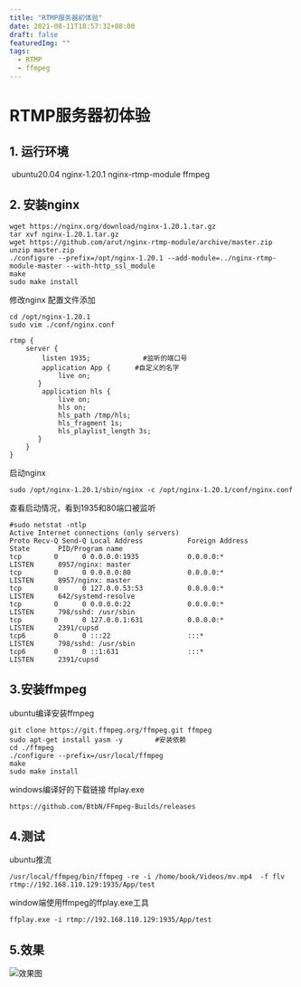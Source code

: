 ```yaml
---
title: "RTMP服务器初体验"
date: 2021-08-11T18:57:32+08:00
draft: false
featuredImg: ""
tags: 
  - RTMP
  - ffmpeg
---
```

# RTMP服务器初体验

## 1. 运行环境

​	ubuntu20.04    nginx-1.20.1   nginx-rtmp-module  ffmpeg

## 2. 安装nginx

```shell
wget https://nginx.org/download/nginx-1.20.1.tar.gz
tar xvf nginx-1.20.1.tar.gz
wget https://github.com/arut/nginx-rtmp-module/archive/master.zip
unzip master.zip
./configure --prefix=/opt/nginx-1.20.1 --add-module=../nginx-rtmp-module-master --with-http_ssl_module
make
sudo make install
```

修改nginx 配置文件添加

```
cd /opt/nginx-1.20.1
sudo vim ./conf/nginx.conf
```

```
rtmp {  
    server {  
        listen 1935;      		 #监听的端口号
        application App {      #自定义的名字
            live on;  
       }  
        application hls {  
            live on;  
            hls on;  
            hls_path /tmp/hls;   
            hls_fragment 1s;
            hls_playlist_length 3s;  
       }  
    } 
}
```

启动nginx

```
sudo /opt/nginx-1.20.1/sbin/nginx -c /opt/nginx-1.20.1/conf/nginx.conf
```

查看启动情况，看到1935和80端口被监听

```
#sudo netstat -ntlp
Active Internet connections (only servers)
Proto Recv-Q Send-Q Local Address           Foreign Address         State       PID/Program name    
tcp        0      0 0.0.0.0:1935            0.0.0.0:*               LISTEN      8957/nginx: master  
tcp        0      0 0.0.0.0:80              0.0.0.0:*               LISTEN      8957/nginx: master  
tcp        0      0 127.0.0.53:53           0.0.0.0:*               LISTEN      642/systemd-resolve 
tcp        0      0 0.0.0.0:22              0.0.0.0:*               LISTEN      798/sshd: /usr/sbin 
tcp        0      0 127.0.0.1:631           0.0.0.0:*               LISTEN      2391/cupsd          
tcp6       0      0 :::22                   :::*                    LISTEN      798/sshd: /usr/sbin 
tcp6       0      0 ::1:631                 :::*                    LISTEN      2391/cupsd   
```

## 3.安装ffmpeg

ubuntu编译安装ffmpeg

```
git clone https://git.ffmpeg.org/ffmpeg.git ffmpeg
sudo apt-get install yasm -y		#安装依赖
cd ./ffmpeg
./configure --prefix=/usr/local/ffmpeg
make
sudo make install
```

windows编译好的下载链接  ffplay.exe

```
https://github.com/BtbN/FFmpeg-Builds/releases
```

## 4.测试

ubuntu推流

```
/usr/local/ffmpeg/bin/ffmpeg -re -i /home/book/Videos/mv.mp4  -f flv rtmp://192.168.110.129:1935/App/test
```

window端使用ffmpeg的ffplay.exe工具

```
ffplay.exe -i rtmp://192.168.110.129:1935/App/test
```

## 5.效果

![效果图](/images/rtmp服务器初体验-1.png)

